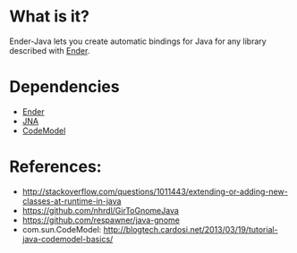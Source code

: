 What is it?
===========
Ender-Java lets you create automatic bindings for Java for any library described with [Ender](https://github.com/turran/ender).

Dependencies
============
+ [Ender](https://github.com/turran/ender)
+ [JNA](https://github.com/twall/jna/)
+ [CodeModel](https://codemodel.java.net/)

References:
============
+ http://stackoverflow.com/questions/1011443/extending-or-adding-new-classes-at-runtime-in-java
+ https://github.com/nhrdl/GirToGnomeJava
+ https://github.com/respawner/java-gnome 
+ com.sun.CodeModel:
  http://blogtech.cardosi.net/2013/03/19/tutorial-java-codemodel-basics/

